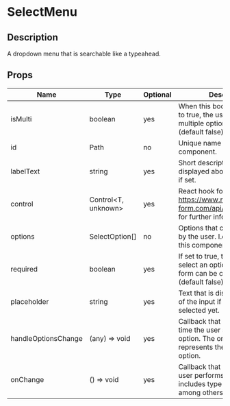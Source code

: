 # SelectMenu

## Description

A dropdown menu that is searchable like a typeahead.

## Props

| Name                | Type                | Optional | Description                                                                                                          |
| ------------------- | ------------------- | -------- | -------------------------------------------------------------------------------------------------------------------- |
| isMulti             | boolean             | yes      | When this boolean flag is set to true, the user may select multiple options at once (default false).                 |
| id                  | Path<T>             | no       | Unique name of this component.                                                                                       |
| labelText           | string              | yes      | Short description that will be displayed above the input field if set.                                               |
| control             | Control<T, unknown> | yes      | React hook form control (See https://www.react-hook-form.com/api/useform/control/ for further information).          |
| options             | SelectOption[]      | no       | Options that can be selected by the user. I.e. the contents of this component.                                       |
| required            | boolean             | yes      | If set to true, the user has to select an option before the form can be completed (default false).                   |
| placeholder         | string              | yes      | Text that is displayed instead of the input if it has been selected yet.                                             |
| handleOptionsChange | (any) => void       | yes      | Callback that is invoked every time the user selects a new option. The only argument represents the selected option. |
| onChange            | () => void          | yes      | Callback that is invoked if the user performs ANY input. This includes type and click events among others.           |
